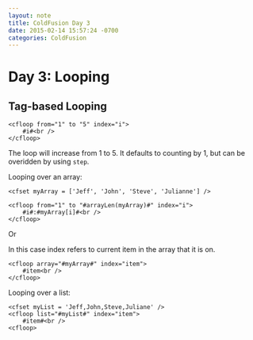 ```yaml
---
layout: note
title: ColdFusion Day 3
date: 2015-02-14 15:57:24 -0700
categories: ColdFusion
---
```


# Day 3: Looping

## Tag-based Looping

```
<cfloop from="1" to "5" index="i">
	#i#<br />
</cfloop>
```

The loop will increase from 1 to 5. It defaults to counting by 1, but can be overidden by using `step`.

Looping over an array:

```
<cfset myArray = ['Jeff', 'John', 'Steve', 'Julianne'] />

<cfloop from="1" to "#arrayLen(myArray)#" index="i">
	#i#:#myArray[i]#<br />
</cfloop>
```
Or

In this case index refers to current item in the array that it is on.

```
<cfloop array="#myArray#" index="item">
	#item<br />
</cfloop>
```

Looping over a list:

```
<cfset myList = 'Jeff,John,Steve,Juliane' />
<cfloop list="#myList#" index="item">
	#item#<br />
<cfloop>
```
